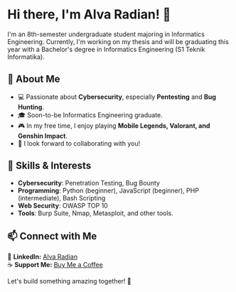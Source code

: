 # Hi there, I'm Alva Radian! 👋

I'm an 8th-semester undergraduate student majoring in Informatics Engineering. Currently, I'm working on my thesis and will be graduating this year with a Bachelor's degree in Informatics Engineering (S1 Teknik Informatika).

## 🚀 About Me
- 💻 Passionate about **Cybersecurity**, especially **Pentesting** and **Bug Hunting**.
- 🎓 Soon-to-be Informatics Engineering graduate.
- 🎮 In my free time, I enjoy playing **Mobile Legends, Valorant, and Genshin Impact**.
- 🤝 I look forward to collaborating with you!

## 🔧 Skills & Interests
- **Cybersecurity**: Penetration Testing, Bug Bounty
- **Programming**: Python (beginner), JavaScript (beginner), PHP (intermediate),  Bash Scripting
- **Web Security**: OWASP TOP 10
- **Tools**: Burp Suite, Nmap, Metasploit, and other tools.

## 📫 Connect with Me
🔗 **LinkedIn:** [Alva Radian](https://www.linkedin.com/in/alva-radian)  
☕ **Support Me:** [Buy Me a Coffee](https://buymeacoffee.com/0xakarii)

Let's build something amazing together! 🚀

